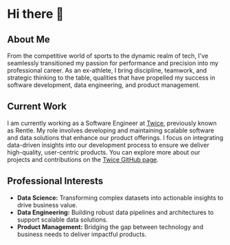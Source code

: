 # Hi there 👋

## About Me

From the competitive world of sports to the dynamic realm of tech, I've seamlessly transitioned my passion for performance and precision into my professional career. As an ex-athlete, I bring discipline, teamwork, and strategic thinking to the table, qualities that have propelled my success in software development, data engineering, and product management.

## Current Work

I am currently working as a Software Engineer at [Twice](https://twice.market), previously known as Rentle. My role involves developing and maintaining scalable software and data solutions that enhance our product offerings. I focus on integrating data-driven insights into our development process to ensure we deliver high-quality, user-centric products. You can explore more about our projects and contributions on the [Twice GitHub page](https://github.com/rentle).

## Professional Interests

- **Data Science:** Transforming complex datasets into actionable insights to drive business value.
- **Data Engineering:** Building robust data pipelines and architectures to support scalable data solutions.
- **Product Management:** Bridging the gap between technology and business needs to deliver impactful products.
